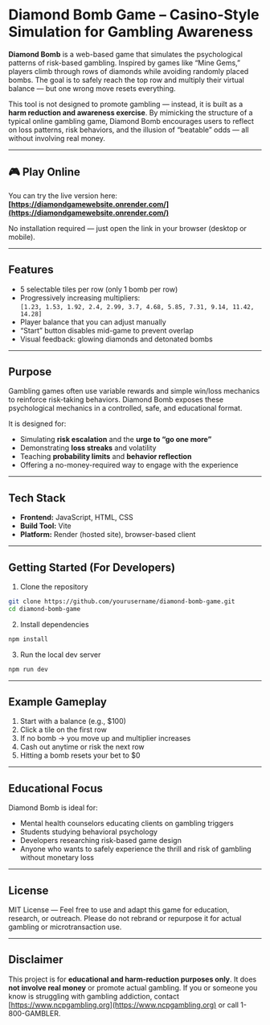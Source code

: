 # Diamond Bomb Game – Casino-Style Simulation for Gambling Awareness

**Diamond Bomb** is a web-based game that simulates the psychological patterns of risk-based gambling. Inspired by games like “Mine Gems,” players climb through rows of diamonds while avoiding randomly placed bombs. The goal is to safely reach the top row and multiply their virtual balance — but one wrong move resets everything.

This tool is not designed to promote gambling — instead, it is built as a **harm reduction and awareness exercise**. By mimicking the structure of a typical online gambling game, Diamond Bomb encourages users to reflect on loss patterns, risk behaviors, and the illusion of “beatable” odds — all without involving real money.

---

## 🎮 Play Online

You can try the live version here:  
**[https://diamondgamewebsite.onrender.com/](https://diamondgamewebsite.onrender.com/)**

No installation required — just open the link in your browser (desktop or mobile).

---

## Features

- 5 selectable tiles per row (only 1 bomb per row)
- Progressively increasing multipliers:  
  `[1.23, 1.53, 1.92, 2.4, 2.99, 3.7, 4.68, 5.85, 7.31, 9.14, 11.42, 14.28]`
- Player balance that you can adjust manually
- “Start” button disables mid-game to prevent overlap
- Visual feedback: glowing diamonds and detonated bombs

---

## Purpose

Gambling games often use variable rewards and simple win/loss mechanics to reinforce risk-taking behaviors. Diamond Bomb exposes these psychological mechanics in a controlled, safe, and educational format.

It is designed for:
- Simulating **risk escalation** and the **urge to “go one more”**
- Demonstrating **loss streaks** and volatility
- Teaching **probability limits** and **behavior reflection**
- Offering a no-money-required way to engage with the experience

---

## Tech Stack

- **Frontend:** JavaScript, HTML, CSS
- **Build Tool:** Vite
- **Platform:** Render (hosted site), browser-based client

---

## Getting Started (For Developers)

1. Clone the repository
```bash
git clone https://github.com/yourusername/diamond-bomb-game.git
cd diamond-bomb-game
```

2. Install dependencies
```bash
npm install
```

3. Run the local dev server
```bash
npm run dev
```

---

## Example Gameplay

1. Start with a balance (e.g., $100)
2. Click a tile on the first row
3. If no bomb → you move up and multiplier increases
4. Cash out anytime or risk the next row
5. Hitting a bomb resets your bet to $0

---

## Educational Focus

Diamond Bomb is ideal for:
- Mental health counselors educating clients on gambling triggers
- Students studying behavioral psychology
- Developers researching risk-based game design
- Anyone who wants to safely experience the thrill and risk of gambling without monetary loss

---

## License

MIT License — Feel free to use and adapt this game for education, research, or outreach. Please do not rebrand or repurpose it for actual gambling or microtransaction use.

---

## Disclaimer

This project is for **educational and harm-reduction purposes only**. It does **not involve real money** or promote actual gambling. If you or someone you know is struggling with gambling addiction, contact [https://www.ncpgambling.org](https://www.ncpgambling.org) or call 1-800-GAMBLER.
